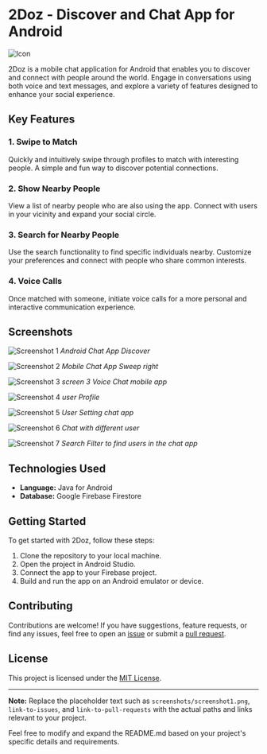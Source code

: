 # 2Doz - Discover and Chat App for Android

![Icon](screenshots/icon.png)

2Doz is a mobile chat application for Android that enables you to discover and connect with people around the world. Engage in conversations using both voice and text messages, and explore a variety of features designed to enhance your social experience.

## Key Features

### 1. Swipe to Match
Quickly and intuitively swipe through profiles to match with interesting people. A simple and fun way to discover potential connections.

### 2. Show Nearby People
View a list of nearby people who are also using the app. Connect with users in your vicinity and expand your social circle.

### 3. Search for Nearby People
Use the search functionality to find specific individuals nearby. Customize your preferences and connect with people who share common interests.

### 4. Voice Calls
Once matched with someone, initiate voice calls for a more personal and interactive communication experience.

## Screenshots

![Screenshot 1](screenshots/screen1.jpg)
*Android Chat App Discover*

![Screenshot 2](screenshots/screen2.jpg)
*Mobile Chat App Sweep right*

![Screenshot 3](screenshots/Screen-3.jpg)
*screen 3 Voice Chat mobile app*

![Screenshot 4](screenshots/screen5.jpg)
*user Profile*

![Screenshot 5](screenshots/screen6.jpg)
*User Setting chat app*

![Screenshot 6](screenshots/screen7.jpg)
*Chat with different user*

![Screenshot 7](screenshots/screen8.jpg)
*Search Filter to find users in the chat app*

<!-- Add more screenshots as needed -->

## Technologies Used

- **Language:** Java for Android
- **Database:** Google Firebase Firestore

## Getting Started

To get started with 2Doz, follow these steps:

1. Clone the repository to your local machine.
2. Open the project in Android Studio.
3. Connect the app to your Firebase project.
4. Build and run the app on an Android emulator or device.

## Contributing

Contributions are welcome! If you have suggestions, feature requests, or find any issues, feel free to open an [issue](link-to-issues) or submit a [pull request](link-to-pull-requests).

## License

This project is licensed under the [MIT License](LICENSE).

---

**Note:** Replace the placeholder text such as `screenshots/screenshot1.png`, `link-to-issues`, and `link-to-pull-requests` with the actual paths and links relevant to your project.

Feel free to modify and expand the README.md based on your project's specific details and requirements.
